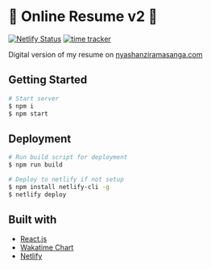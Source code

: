 # 📝 Online Resume v2 📝

[![Netlify Status](https://api.netlify.com/api/v1/badges/35a6362e-d92f-4859-8748-3854d11b6c4f/deploy-status)](https://app.netlify.com/sites/nyasha-nziramasanga/deploys) [![time tracker](https://wakatime.com/badge/github/NyashaNziramasanga/online-resume-v2.svg)](https://wakatime.com/badge/github/NyashaNziramasanga/online-resume-v2)

Digital version of my resume on [nyashanziramasanga.com](https://nyashanziramasanga.com/)

## Getting Started

```bash
# Start server
$ npm i
$ npm start
```

## Deployment

```bash
# Run build script for deployment
$ npm run build

# Deploy to netlify if not setup
$ npm install netlify-cli -g
$ netlify deploy
```

## Built with

- [React.js](https://reactjs.org/)
- [Wakatime Chart](https://wakatime.com/)
- [Netlify](https://www.netlify.com/)
